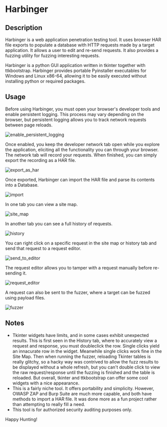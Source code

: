 # Harbinger

## Description
Harbinger is a web application penetration testing tool. It uses browser HAR file exports to populate a database with HTTP requests made by a target application. It allows a user to edit and re-send requests. It also provides a fuzzing utility for fuzzing interesting requests.

Harbinger is a python GUI application written in tkinter together with ttkbootstrap. Harbinger provides portable Pyinstaller executables for Windows and Linux x86-64, allowing it to be easily executed without installing python or required packages.

## Usage
Before using Harbinger, you must open your browser's developer tools and enable persistent logging. This process may vary depending on the browser, but persistent logging allows you to track network requests between page reloads.

![enable_persistent_logging](https://github.com/user-attachments/assets/f271cbdf-a741-4acd-bd25-8ff38c97ca75)

Once enabled, you keep the developer network tab open while you explore the application, eliciting all the functionality you can through your browser. The network tab will record your requests. When finished, you can simply export the recording as a HAR file.

![export_as_har](https://github.com/user-attachments/assets/aad7e0e1-e043-4938-a4b3-bba3855d12c2)

Once exported, Harbinger can import the HAR file and parse its contents into a Database.

![import](https://github.com/user-attachments/assets/75813ca5-bef1-4e94-8ee9-f1101963a39b)

In one tab you can view a site map.

![site_map](https://github.com/user-attachments/assets/ce10ab60-71cf-481d-aa17-3692f5f3b21e)

In another tab you can see a full history of requests.

![history](https://github.com/user-attachments/assets/e3818b9e-92ac-4f5f-90c6-8727f635c140)

You can right click on a specific request in the site map or history tab and send that request to a request editor.

![send_to_editor](https://github.com/user-attachments/assets/83b3c9f7-0fe0-4227-98b6-774faca77ceb)

The request editor allows you to tamper with a request manually before re-sending it.

![request_editor](https://github.com/user-attachments/assets/3490f6c5-f224-41c7-a283-b7cfb704b121)

A request can also be sent to the fuzzer, where a target can be fuzzed using payload files.

![fuzzer](https://github.com/user-attachments/assets/cee4da3d-994c-47fe-9bb9-2eb18050a536)

## Notes
* Tkinter widgets have limits, and in some cases exhibit unexpected results. This is first seen in the History tab, where to accurately view a request and response, you must doubleclick the row. Single clicks yield an innacurate row in the widget. Meanwhile single clicks work fine in the Site Map. Then when running the fuzzer, reloading Tkinter tables is really glitchy, so a hacky way was contrived to allow the fuzz results to be displayed without a whole refresh, but you can't double click to view the raw request/response until the fuzzing is finished and the table is reloaded. But overall, tkinter and ttkbootstrap can offer some cool widgets with a nice appearance.
* This is a fairly niche tool. It offers portability and simplicity. However, OWASP ZAP and Burp Suite are much more capable, and both have methods to import a HAR file. It was done more as a fun project rather than attempting to really fill a need.
* This tool is for authorized security auditing purposes only.

Happy Hunting!
